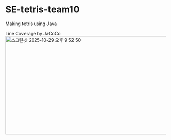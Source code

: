 # SE-tetris-team10
Making tetris using Java

Line Coverage by JaCoCo
<img width="1178" height="308" alt="스크린샷 2025-10-29 오후 9 52 50" src="https://github.com/user-attachments/assets/9b8da716-f46b-4ce0-8540-fca63b5c247f" />
